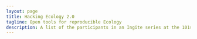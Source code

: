 ```yaml
---
layout: page
title: Hacking Ecology 2.0
tagline: Open tools for reproducible Ecology
description: A list of the participants in an Ingite series at the 101st Ecological Society of America meeting
---
```


